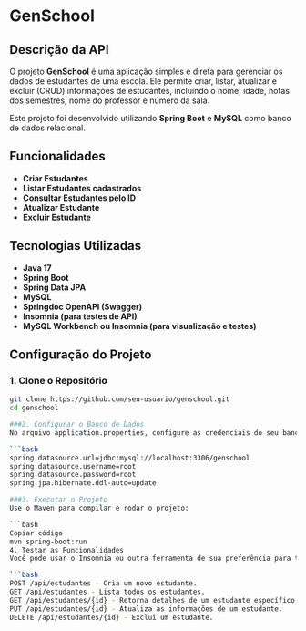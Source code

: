 # GenSchool

## Descrição da API

O projeto **GenSchool** é uma aplicação simples e direta para gerenciar os dados de estudantes de uma escola. Ele permite criar, listar, atualizar e excluir (CRUD) informações de estudantes, incluindo o nome, idade, notas dos semestres, nome do professor e número da sala.

Este projeto foi desenvolvido utilizando **Spring Boot** e **MySQL** como banco de dados relacional.

## Funcionalidades

- **Criar Estudantes**
- **Listar Estudantes cadastrados**
- **Consultar Estudantes pelo ID**
- **Atualizar Estudante**
- **Excluir Estudante**

## Tecnologias Utilizadas

- **Java 17**
- **Spring Boot**
- **Spring Data JPA**
- **MySQL**
- **Springdoc OpenAPI (Swagger)**
- **Insomnia (para testes de API)**
- **MySQL Workbench ou Insomnia (para visualização e testes)**

## Configuração do Projeto

### 1. Clone o Repositório

```bash
git clone https://github.com/seu-usuario/genschool.git
cd genschool

###2. Configurar o Banco de Dados
No arquivo application.properties, configure as credenciais do seu banco de dados MySQL:

```bash
spring.datasource.url=jdbc:mysql://localhost:3306/genschool
spring.datasource.username=root
spring.datasource.password=root
spring.jpa.hibernate.ddl-auto=update

###3. Executar o Projeto
Use o Maven para compilar e rodar o projeto:

```bash
Copiar código
mvn spring-boot:run
4. Testar as Funcionalidades
Você pode usar o Insomnia ou outra ferramenta de sua preferência para testar os endpoints da API. Os principais endpoints são:

```bash
POST /api/estudantes - Cria um novo estudante.
GET /api/estudantes - Lista todos os estudantes.
GET /api/estudantes/{id} - Retorna detalhes de um estudante específico.
PUT /api/estudantes/{id} - Atualiza as informações de um estudante.
DELETE /api/estudantes/{id} - Exclui um estudante.


